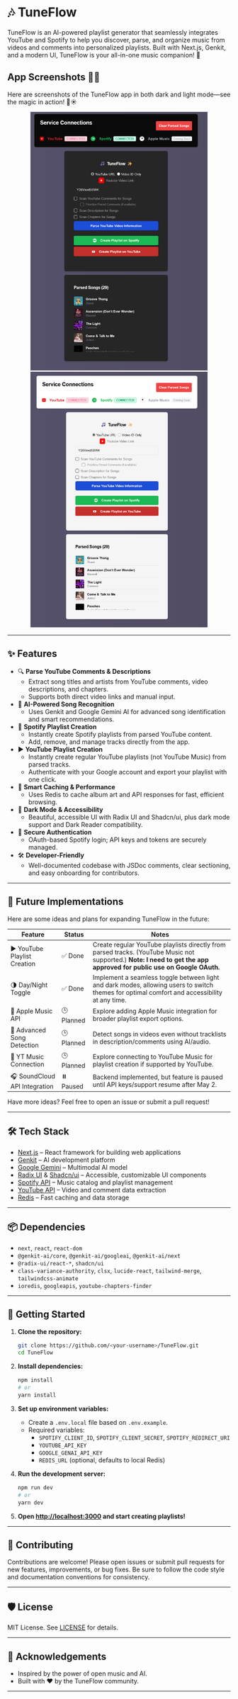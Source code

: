 # 🎶 TuneFlow

TuneFlow is an AI-powered playlist generator that seamlessly integrates YouTube and Spotify to help you discover, parse, and organize music from videos and comments into personalized playlists. Built with Next.js, Genkit, and a modern UI, TuneFlow is your all-in-one music companion! 🚀

## App Screenshots 📸✨

Here are screenshots of the TuneFlow app in both dark and light mode—see the magic in action! 🌙☀️

<p align="center">
  <img src="public/TuneFlow-Dark.png" alt="TuneFlow Dark Mode" width="400" />
  <img src="public/TuneFlow-Light.png" alt="TuneFlow Light Mode" width="400" />
</p>

---

## ✨ Features

- 🔍 **Parse YouTube Comments & Descriptions**
  - Extract song titles and artists from YouTube comments, video descriptions, and chapters.
  - Supports both direct video links and manual input.
- 🤖 **AI-Powered Song Recognition**
  - Uses Genkit and Google Gemini AI for advanced song identification and smart recommendations.
- 🎵 **Spotify Playlist Creation**
  - Instantly create Spotify playlists from parsed YouTube content.
  - Add, remove, and manage tracks directly from the app.
- ▶️ **YouTube Playlist Creation**
  - Instantly create regular YouTube playlists (not YouTube Music) from parsed tracks.
  - Authenticate with your Google account and export your playlist with one click.
- 🧠 **Smart Caching & Performance**
  - Uses Redis to cache album art and API responses for fast, efficient browsing.
- 🌙 **Dark Mode & Accessibility**
  - Beautiful, accessible UI with Radix UI and Shadcn/ui, plus dark mode support and Dark Reader compatibility.
- 🔑 **Secure Authentication**
  - OAuth-based Spotify login; API keys and tokens are securely managed.
- 🛠️ **Developer-Friendly**
  - Well-documented codebase with JSDoc comments, clear sectioning, and easy onboarding for contributors.

---

## 🚧 Future Implementations

Here are some ideas and plans for expanding TuneFlow in the future:

| Feature                        | Status        | Notes                                                                                       |
|------------------------------- |--------------|--------------------------------------------------------------------------------------------|
| ▶️ YouTube Playlist Creation   | ✅ Done       | Create regular YouTube playlists directly from parsed tracks. (YouTube Music not supported.) **Note: I need to get the app approved for public use on Google OAuth.** |
| 🌗 Day/Night Toggle             | ✅ Done       | Implement a seamless toggle between light and dark modes, allowing users to switch themes for optimal comfort and accessibility at any time. |
| 🍏 Apple Music API             | 🕒 Planned    | Explore adding Apple Music integration for broader playlist export options.                 |
| 🧠 Advanced Song Detection     | 🕒 Planned    | Detect songs in videos even without tracklists in description/comments using AI/audio.      |
| 🎼 YT Music Connection         | 🕒 Planned    | Explore connecting to YouTube Music for playlist creation if supported by YouTube.          |
| 🎧 SoundCloud API Integration  | ⏸️ Paused     | Backend implemented, but feature is paused until API keys/support resume after May 2.       |

Have more ideas? Feel free to open an issue or submit a pull request!

---

## 🛠️ Tech Stack

- [Next.js](https://nextjs.org/) – React framework for building web applications
- [Genkit](https://genkit.dev/) – AI development platform
- [Google Gemini](https://deepmind.google/technologies/gemini/) – Multimodal AI model
- [Radix UI](https://www.radix-ui.com/) & [Shadcn/ui](https://ui.shadcn.com/) – Accessible, customizable UI components
- [Spotify API](https://developer.spotify.com/documentation/) – Music catalog and playlist management
- [YouTube API](https://developers.google.com/youtube/v3) – Video and comment data extraction
- [Redis](https://redis.io/) – Fast caching and data storage

---

## 📦 Dependencies

- `next`, `react`, `react-dom`
- `@genkit-ai/core`, `@genkit-ai/googleai`, `@genkit-ai/next`
- `@radix-ui/react-*`, `shadcn/ui`
- `class-variance-authority`, `clsx`, `lucide-react`, `tailwind-merge`, `tailwindcss-animate`
- `ioredis`, `googleapis`, `youtube-chapters-finder`

---

## 🚀 Getting Started

1. **Clone the repository:**

   ```bash
   git clone https://github.com/<your-username>/TuneFlow.git
   cd TuneFlow
   ```

2. **Install dependencies:**

   ```bash
   npm install
   # or
   yarn install
   ```

3. **Set up environment variables:**
   - Create a `.env.local` file based on `.env.example`.
   - Required variables:
     - `SPOTIFY_CLIENT_ID`, `SPOTIFY_CLIENT_SECRET`, `SPOTIFY_REDIRECT_URI`
     - `YOUTUBE_API_KEY`
     - `GOOGLE_GENAI_API_KEY`
     - `REDIS_URL` (optional, defaults to local Redis)
4. **Run the development server:**

   ```bash
   npm run dev
   # or
   yarn dev
   ```

5. **Open [http://localhost:3000](http://localhost:3000) and start creating playlists!**

---

## 📝 Contributing

Contributions are welcome! Please open issues or submit pull requests for new features, improvements, or bug fixes. Be sure to follow the code style and documentation conventions for consistency.

---

## 🛡️ License

MIT License. See [LICENSE](LICENSE) for details.

---

## 🙏 Acknowledgements

- Inspired by the power of open music and AI.
- Built with ❤️ by the TuneFlow community.

---
